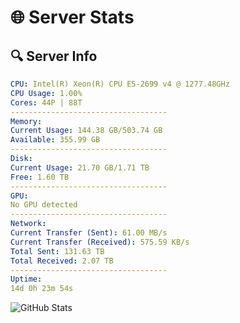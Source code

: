 # 🌐 Server Stats
## 🔍 Server Info
```yaml
CPU: Intel(R) Xeon(R) CPU E5-2699 v4 @ 1277.48GHz
CPU Usage: 1.00%
Cores: 44P | 88T
-----------------------------------
Memory:
Current Usage: 144.38 GB/503.74 GB
Available: 355.99 GB
-----------------------------------
Disk:
Current Usage: 21.70 GB/1.71 TB
Free: 1.60 TB
-----------------------------------
GPU:
No GPU detected
-----------------------------------
Network:
Current Transfer (Sent): 61.00 MB/s
Current Transfer (Received): 575.59 KB/s
Total Sent: 131.63 TB
Total Received: 2.07 TB
-----------------------------------
Uptime:
14d 0h 23m 54s
```
![GitHub Stats](https://img.shields.io/badge/Updated-2025-02-21_23:07:12-blue)